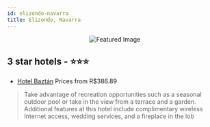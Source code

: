 ```yaml
---
id: elizondo-navarra
title: Elizondo, Navarra
---
```


<center><img src="https://i.travelapi.com/hotels/3000000/2180000/2176500/2176436/31b62d84_z.jpg" alt="Featured Image" /></center>


##  3 star hotels - ⭐️⭐️⭐️

-    [Hotel Baztán](https://us.hurb.com/hotels/elizondo/hotel-baztan-JNP-JP907962?cmp=18055) Prices from R$386.89
   > Take advantage of recreation opportunities such as a seasonal outdoor pool or take in the view from a terrace and a garden. Additional features at this hotel include complimentary wireless Internet access, wedding services, and a fireplace in the lob
